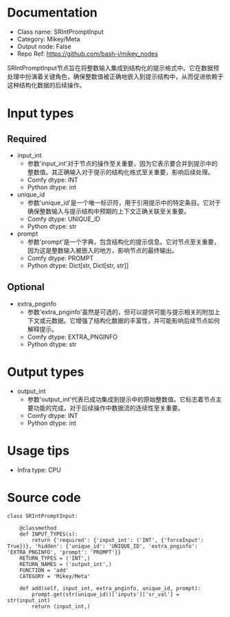 # Documentation
- Class name: SRIntPromptInput
- Category: Mikey/Meta
- Output node: False
- Repo Ref: https://github.com/bash-j/mikey_nodes

SRIntPromptInput节点旨在将整数输入集成到结构化的提示格式中。它在数据预处理中扮演着关键角色，确保整数值被正确地嵌入到提示结构中，从而促进依赖于这种结构化数据的后续操作。

# Input types
## Required
- input_int
    - 参数'input_int'对于节点的操作至关重要，因为它表示要合并到提示中的整数值。其正确输入对于提示的结构化格式至关重要，影响后续处理。
    - Comfy dtype: INT
    - Python dtype: int
- unique_id
    - 参数'unique_id'是一个唯一标识符，用于引用提示中的特定条目。它对于确保整数输入与提示结构中预期的上下文正确关联至关重要。
    - Comfy dtype: UNIQUE_ID
    - Python dtype: str
- prompt
    - 参数'prompt'是一个字典，包含结构化的提示信息。它对节点至关重要，因为这是整数输入被嵌入的地方，影响节点的最终输出。
    - Comfy dtype: PROMPT
    - Python dtype: Dict[str, Dict[str, str]]
## Optional
- extra_pnginfo
    - 参数'extra_pnginfo'虽然是可选的，但可以提供可能与提示相关的附加上下文或元数据。它增强了结构化数据的丰富性，并可能影响后续节点如何解释提示。
    - Comfy dtype: EXTRA_PNGINFO
    - Python dtype: str

# Output types
- output_int
    - 参数'output_int'代表已成功集成到提示中的原始整数值。它标志着节点主要功能的完成，对于后续操作中数据流的连续性至关重要。
    - Comfy dtype: INT
    - Python dtype: int

# Usage tips
- Infra type: CPU

# Source code
```
class SRIntPromptInput:

    @classmethod
    def INPUT_TYPES(s):
        return {'required': {'input_int': ('INT', {'forceInput': True})}, 'hidden': {'unique_id': 'UNIQUE_ID', 'extra_pnginfo': 'EXTRA_PNGINFO', 'prompt': 'PROMPT'}}
    RETURN_TYPES = ('INT',)
    RETURN_NAMES = ('output_int',)
    FUNCTION = 'add'
    CATEGORY = 'Mikey/Meta'

    def add(self, input_int, extra_pnginfo, unique_id, prompt):
        prompt.get(str(unique_id))['inputs']['sr_val'] = str(input_int)
        return (input_int,)
```